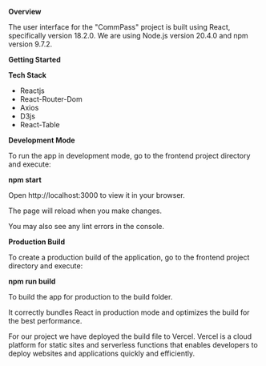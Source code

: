 **Overview**

The user interface for the "CommPass" project is built using React, specifically version 18.2.0. We are using Node.js version 20.4.0 and npm version 9.7.2.

**Getting Started**

**Tech Stack**

- Reactjs
- React-Router-Dom
- Axios
- D3js
- React-Table

**Development Mode**

To run the app in development mode, go to the frontend project directory and execute:

**npm start**

Open http://localhost:3000 to view it in your browser.

The page will reload when you make changes.

You may also see any lint errors in the console.

**Production Build**

To create a production build of the application, go to the frontend project directory and execute:

**npm run build**

To build the app for production to the build folder.

It correctly bundles React in production mode and optimizes the build for the best performance.

For our project we have deployed the build file to Vercel. Vercel is a cloud platform for static sites and serverless functions that enables developers to deploy websites and applications quickly and efficiently.
